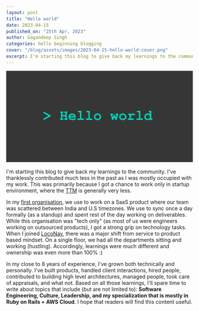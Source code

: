 ```yaml
---
layout: post
title: "Hello world"
date: 2023-04-15
published_on: "25th Apr, 2023"
author: Gagandeep Singh
categories: hello beginning blogging
cover: "/blog/assets/images/2023-04-15-hello-world-cover.png"
excerpt: I'm starting this blog to give back my learnings to the community. I've thanklessly contributed much less in the past as I was mostly occupied with my work. This was primarily because I got a chance to work only in ...
---
```


![cover-photo](/blog/assets/images/2023-04-15-hello-world-cover.png)

I'm starting this blog to give back my learnings to the community. I've thanklessly contributed much less in the past as I was mostly occupied with my work. This was primarily because I got a chance to work only in startup environment, where the [TTM](https://en.wikipedia.org/wiki/Time_to_market) is generally very less.

In my [first organisation](https://www.joshtechnologygroup.com/), we use to work on a SaaS product where our team was scattered between India and U.S timezones. We use to sync once a day formally (as a standup) and spent rest of the day working on deliverables. While this organisation was "tech only" (as most of us were engineers working on outsourced products), I got a strong grip on technology tasks. When I joined [LocoNav](https://loconav.com), there was a major shift from service to product based mindset. On a single floor, we had all the departments sitting and working (hustling). Accordingly, learnings were much different and ownership was even more than 100% :)

In my close to 8 years of experience, I've grown both technically and personally. I've built products, handled client interactions, hired people, contributed to building high level architectures, managed people, took care of appraisals, and what not. Based on all those learnings, I'll spare time to write about topics that include (but are not limited to): **Software Engineering, Culture, Leadership, and my specialization that is mostly in Ruby on Rails + AWS Cloud**. I hope that readers will find this content useful.
